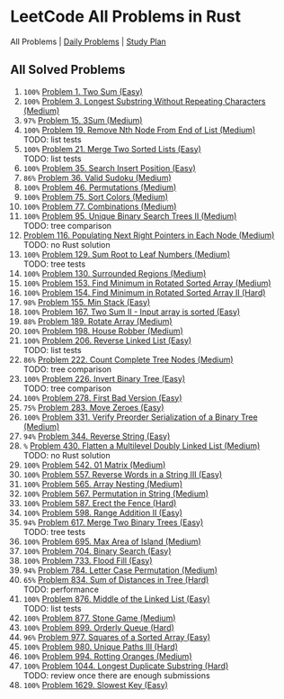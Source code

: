 LeetCode All Problems in Rust
=============================

All Problems | [Daily Problems](DAILY.md) | [Study Plan](STUDY_PLAN.md)

All Solved Problems
-------------------

1. `100%` [Problem 1. Two Sum (Easy)](problem_0001/)
2. `100%` [Problem 3. Longest Substring Without Repeating Characters (Medium)](problem_0003/)
3. `97%` [Problem 15. 3Sum (Medium)](problem_0015/)
4. `100%` [Problem 19. Remove Nth Node From End of List (Medium)](problem_0019/) \
    TODO: list tests
5. `100%` [Problem 21. Merge Two Sorted Lists (Easy)](problem_0021/) \
    TODO: list tests
6. `100%` [Problem 35. Search Insert Position (Easy)](problem_0035/)
7. `86%` [Problem 36. Valid Sudoku (Medium)](problem_0036/)
8. `100%` [Problem 46. Permutations (Medium)](problem_0046/)
9. `100%` [Problem 75. Sort Colors (Medium)](problem_0075/)
10. `100%` [Problem 77. Combinations (Medium)](problem_0077/)
11. `100%` [Problem 95. Unique Binary Search Trees II (Medium)](problem_0095/) \
    TODO: tree comparison
12. [Problem 116. Populating Next Right Pointers in Each Node (Medium)](problem_0116/) \
    TODO: no Rust solution
13. `100%` [Problem 129. Sum Root to Leaf Numbers (Medium)](problem_0129/) \
    TODO: tree tests
14. `100%` [Problem 130. Surrounded Regions (Medium)](problem_0130/)
15. `100%` [Problem 153. Find Minimum in Rotated Sorted Array (Medium)](problem_0153/)
16. `100%` [Problem 154. Find Minimum in Rotated Sorted Array II (Hard)](problem_0154/)
17. `98%` [Problem 155. Min Stack (Easy)](problem_0155/)
18. `100%` [Problem 167. Two Sum II - Input array is sorted (Easy)](problem_0167/)
19. `88%` [Problem 189. Rotate Array (Medium)](problem_0189/)
20. `100%` [Problem 198. House Robber (Medium)](problem_0198/)
21. `100%` [Problem 206. Reverse Linked List (Easy)](problem_0206/) \
    TODO: list tests
22. `86%` [Problem 222. Count Complete Tree Nodes (Medium)](problem_0222/) \
    TODO: tree comparison
23. `100%` [Problem 226. Invert Binary Tree (Easy)](problem_0226/) \
    TODO: tree comparison
24. `100%` [Problem 278. First Bad Version (Easy)](problem_0278/)
25. `75%` [Problem 283. Move Zeroes (Easy)](problem_0283/)
26. `100%` [Problem 331. Verify Preorder Serialization of a Binary Tree (Medium)](problem_0331/)
27. `94%` [Problem 344. Reverse String (Easy)](problem_0344/)
28. `%` [Problem 430. Flatten a Multilevel Doubly Linked List (Medium)](problem_0430/) \
    TODO: no Rust solution
29. `100%` [Problem 542. 01 Matrix (Medium)](problem_0542/)
30. `100%` [Problem 557. Reverse Words in a String III (Easy)](problem_0557/)
31. `100%` [Problem 565. Array Nesting (Medium)](problem_0565/)
32. `100%` [Problem 567. Permutation in String (Medium)](problem_0567/)
33. `100%` [Problem 587. Erect the Fence (Hard)](problem_0587/)
34. `100%` [Problem 598. Range Addition II (Easy)](problem_0598/)
35. `94%` [Problem 617. Merge Two Binary Trees (Easy)](problem_0617/) \
    TODO: tree tests
36. `100%` [Problem 695. Max Area of Island (Medium)](problem_0695/)
37. `100%` [Problem 704. Binary Search (Easy)](problem_0704/)
38. `100%` [Problem 733. Flood Fill (Easy)](problem_0733/)
39. `94%` [Problem 784. Letter Case Permutation (Medium)](problem_0784/)
40. `65%` [Problem 834. Sum of Distances in Tree (Hard)](problem_0834/) \
    TODO: performance
41. `100%` [Problem 876. Middle of the Linked List (Easy)](problem_0876/) \
    TODO: list tests
42. `100%` [Problem 877. Stone Game (Medium)](problem_0877/)
43. `100%` [Problem 899. Orderly Queue (Hard)](problem_0899/)
44. `96%` [Problem 977. Squares of a Sorted Array (Easy)](problem_0977/)
45. `100%` [Problem 980. Unique Paths III (Hard)](problem_0980/)
46. `100%` [Problem 994. Rotting Oranges (Medium)](problem_0994/)
47. `100%` [Problem 1044. Longest Duplicate Substring (Hard)](problem_1044/) \
    TODO: review once there are enough submissions
48. `100%` [Problem 1629. Slowest Key (Easy)](problem_1629/)
